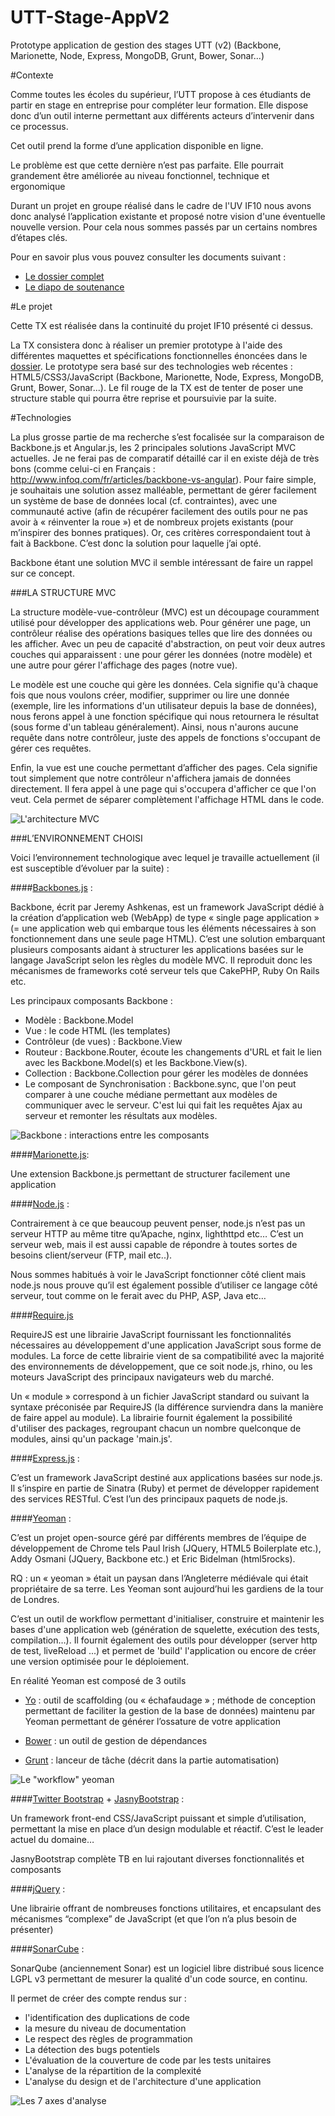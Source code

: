 UTT-Stage-AppV2
===============

Prototype application de gestion des stages UTT (v2) (Backbone, Marionette, Node, Express, MongoDB, Grunt, Bower, Sonar...)

#Contexte 

Comme toutes les écoles du supérieur, l’UTT propose à ces étudiants de partir en stage en entreprise pour compléter leur formation. Elle dispose donc d’un outil interne permettant aux différents acteurs  d’intervenir dans ce processus.

Cet outil prend la forme d’une application disponible en ligne.

Le problème est que cette dernière n’est pas parfaite. Elle pourrait grandement être améliorée au niveau fonctionnel, technique et ergonomique

Durant un projet en groupe réalisé dans le cadre de l'UV IF10 nous avons donc analysé l’application existante et proposé notre vision d'une éventuelle nouvelle version. Pour cela nous sommes passés par un certains nombres d’étapes clés. 

Pour en savoir plus vous pouvez consulter les documents suivant : 
- [Le dossier complet](http://florian-bruniaux.fr/UTT/UTT-Stage-AppV2/Dossier.pdf)
- [Le diapo de soutenance](http://florian-bruniaux.fr/UTT/UTT-Stage-AppV2/Soutenance.pdf)

#Le projet

Cette TX est réalisée dans la continuité du projet IF10 présenté ci dessus.

La TX consistera donc à réaliser un premier prototype à l'aide des différentes maquettes et spécifications fonctionnelles énoncées dans le [dossier](http://florian-bruniaux.fr/UTT/UTT-Stage-AppV2/Dossier.pdf). Le prototype sera basé sur des technologies web récentes : HTML5/CSS3/JavaScript (Backbone, Marionette, Node, Express, MongoDB, Grunt, Bower, Sonar...). Le fil rouge de la TX est de tenter de poser une structure stable qui pourra être reprise et poursuivie par la suite.

#Technologies

La plus grosse partie de ma recherche s’est focalisée sur la comparaison de Backbone.js et Angular.js, les 2 principales solutions JavaScript MVC actuelles. Je ne ferai pas de comparatif détaillé car il en existe déjà de très bons (comme celui-ci en Français : http://www.infoq.com/fr/articles/backbone-vs-angular). Pour faire simple, je souhaitais une solution assez malléable, permettant de gérer facilement un système de base de données local (cf. contraintes), avec une communauté active (afin de récupérer facilement des outils pour ne pas avoir à « réinventer la roue ») et de nombreux projets existants (pour m’inspirer des bonnes pratiques). Or, ces critères correspondaient tout à fait à Backbone. C’est donc la solution pour laquelle j’ai opté.

Backbone étant une solution MVC il semble intéressant de faire un rappel sur ce concept. 

###LA STRUCTURE MVC

La structure modèle-vue-contrôleur (MVC) est un découpage couramment utilisé pour développer des applications web. Pour générer une page, un contrôleur réalise des opérations basiques telles que lire des données ou les afficher. Avec un peu de capacité d'abstraction, on peut voir deux autres couches qui apparaissent : une pour gérer les données (notre modèle) et une autre pour gérer l'affichage des pages (notre vue).

Le modèle est une couche qui gère les données. Cela signifie qu'à chaque fois que nous voulons créer, modifier, supprimer ou lire une donnée (exemple, lire les informations d'un utilisateur depuis la base de données), nous ferons appel à une fonction spécifique qui nous retournera le résultat (sous forme d'un tableau généralement). Ainsi, nous n'aurons aucune requête dans notre contrôleur, juste des appels de fonctions s'occupant de gérer ces requêtes.

Enfin, la vue est une couche permettant d’afficher des pages. Cela signifie tout simplement que notre contrôleur n'affichera jamais de données directement. Il fera appel à une page qui s'occupera d'afficher ce que l'on veut. Cela permet de séparer complètement l'affichage HTML dans le code.

![L'architecture MVC](http://baptiste-wicht.developpez.com/tutoriels/conception/mvc/images/mvc.png)

###L’ENVIRONNEMENT CHOISI 

Voici l’environnement technologique avec lequel je travaille actuellement (il est susceptible d’évoluer par la suite) :

####[Backbones.js](http://backbonejs.org) : 

Backbone, écrit par Jeremy Ashkenas, est un framework JavaScript dédié à la création d’application web (WebApp) de type « single page application » (= une application web qui embarque tous les éléments nécessaires à son fonctionnement dans une seule page HTML). C’est une solution embarquant plusieurs composants aidant à structurer les applications basées sur le langage JavaScript selon les règles du modèle MVC. Il reproduit donc les mécanismes de frameworks coté serveur tels que CakePHP, Ruby On Rails etc.

Les principaux composants Backbone :

- Modèle : Backbone.Model
- Vue : le code HTML (les templates)
- Contrôleur (de vues) : Backbone.View
- Routeur : Backbone.Router, écoute les changements d'URL et fait le lien avec les Backbone.Model(s) et les Backbone.View(s).
- Collection : Backbone.Collection pour gérer les modèles de données 
-	Le composant de Synchronisation : Backbone.sync, que l'on peut comparer à une couche médiane permettant aux modèles de communiquer avec le serveur. C'est lui qui fait les requêtes Ajax au serveur et remonter les résultats aux modèles.

 
![Backbone : interactions entre les composants](http://addyosmani.github.io/backbone-fundamentals/img/backbone_mvc.png)

####[Marionette.js](http://marionettejs.com/):

Une extension Backbone.js permettant de structurer facilement une application

####[Node.js](http://nodejs.org) : 
	
Contrairement à ce que beaucoup peuvent penser, node.js n’est pas un serveur HTTP au même titre qu’Apache, nginx, lighthttpd etc… C’est un serveur web, mais il est aussi capable de répondre à toutes sortes de besoins client/serveur (FTP, mail etc..).

Nous sommes habitués à voir le JavaScript fonctionner côté client mais node.js nous prouve qu’il est également possible d’utiliser ce langage côté serveur, tout comme on le ferait avec du PHP, ASP, Java etc…

####[Require.js](http://requirejs.org) 

RequireJS est une librairie JavaScript fournissant les fonctionnalités nécessaires au développement d'une application JavaScript sous forme de modules. La force de cette librairie vient de sa compatibilité avec la majorité des environnements de développement, que ce soit node.js, rhino, ou les moteurs JavaScript des principaux navigateurs web du marché.

Un « module » correspond à un fichier JavaScript standard ou suivant la syntaxe préconisée par RequireJS (la différence surviendra dans la manière de faire appel au module). La librairie fournit également la possibilité d'utiliser des packages, regroupant chacun un nombre quelconque de modules, ainsi qu'un package 'main.js'.

####[Express.js](http://expressjs.com) : 

C’est un framework JavaScript destiné aux applications basées sur node.js. Il s’inspire en partie de Sinatra (Ruby) et permet de développer rapidement des services RESTful. C’est l’un des principaux paquets de node.js.

####[Yeoman](http://yeoman.io) : 

C’est un projet open-source géré par différents membres de l’équipe de développement de Chrome tels Paul Irish (JQuery, HTML5 Boilerplate etc.), Addy Osmani (JQuery, Backbone etc.) et Eric Bidelman (html5rocks). 

RQ : un « yeoman » était un paysan dans l’Angleterre médiévale qui était propriétaire de sa terre. Les Yeoman sont aujourd’hui les gardiens de la tour de Londres.

C’est un outil de workflow permettant d'initialiser, construire et maintenir les bases d'une application web (génération de squelette, exécution des tests, compilation…). Il fournit également des outils pour développer (server http de test, liveReload ...) et permet de 'build' l'application ou encore de créer une version optimisée pour le déploiement.

En réalité Yeoman est composé de 3 outils

- [Yo](https://github.com/yeoman/yo) : outil de scaffolding (ou « échafaudage » ; méthode de conception permettant de faciliter la gestion de la base de données) maintenu par Yeoman permettant de générer l’ossature de votre application

- [Bower](http://bower.io/) : un outil de gestion de dépendances

- [Grunt](http://gruntjs.com/) : lanceur de tâche (décrit dans la partie automatisation)
 
![Le "workflow" yeoman](https://lh4.googleusercontent.com/1uzky6bqzKv2laHxKHvVUrnLQdi6pWfFKS0eaBK3VW3yrDToKZAGKmfm8PCpnfAtEDZtZX1pcApIp3WvND4pbbJQekWYbojHmzG9HTDzu0DILkYQptjjAP_ZTQ)

####[Twitter Bootstrap](http://getbootstrap.com) + [JasnyBootstrap](http://jasny.github.io/bootstrap/) : 

Un framework front-end CSS/JavaScript puissant et simple d’utilisation, permettant la mise en place d’un design modulable et réactif. C’est le leader actuel du domaine…

JasnyBootstrap complète TB en lui rajoutant diverses fonctionnalités et composants

####[jQuery](http://jquery.com) :

Une librairie offrant de nombreuses fonctions utilitaires, et encapsulant des mécanismes “complexe” de JavaScript (et que l’on n’a plus besoin de présenter)

####[SonarCube](http://sonarqube.org/) :

SonarQube (anciennement Sonar) est un logiciel libre distribué sous licence LGPL v3 permettant de mesurer la qualité d'un code source, en continu.

Il permet de créer des compte rendus sur :
- l'identification des duplications de code
- la mesure du niveau de documentation
- Le respect des règles de programmation
- La détection des bugs potentiels
- L'évaluation de la couverture de code par les tests unitaires
- L'analyse de la répartition de la complexité
- L'analyse du design et de l'architecture d'une application

![Les 7 axes d'analyse](http://slauncha.dyndns.org/data/images/7axes.png)



